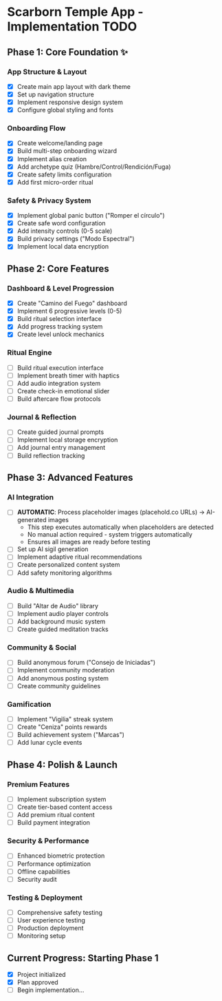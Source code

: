 # Scarborn Temple App - Implementation TODO

## Phase 1: Core Foundation ✨

### App Structure & Layout
- [x] Create main app layout with dark theme
- [x] Set up navigation structure
- [x] Implement responsive design system
- [x] Configure global styling and fonts

### Onboarding Flow
- [x] Create welcome/landing page
- [x] Build multi-step onboarding wizard
- [x] Implement alias creation
- [x] Add archetype quiz (Hambre/Control/Rendición/Fuga)
- [x] Create safety limits configuration
- [x] Add first micro-order ritual

### Safety & Privacy System
- [x] Implement global panic button ("Romper el círculo")
- [x] Create safe word configuration
- [x] Add intensity controls (0-5 scale)
- [x] Build privacy settings ("Modo Espectral")
- [x] Implement local data encryption

## Phase 2: Core Features

### Dashboard & Level Progression
- [x] Create "Camino del Fuego" dashboard
- [x] Implement 6 progressive levels (0-5)
- [x] Build ritual selection interface
- [x] Add progress tracking system
- [x] Create level unlock mechanics

### Ritual Engine
- [ ] Build ritual execution interface
- [ ] Implement breath timer with haptics
- [ ] Add audio integration system
- [ ] Create check-in emotional slider
- [ ] Build aftercare flow protocols

### Journal & Reflection
- [ ] Create guided journal prompts
- [ ] Implement local storage encryption
- [ ] Add journal entry management
- [ ] Build reflection tracking

## Phase 3: Advanced Features

### AI Integration
- [ ] **AUTOMATIC**: Process placeholder images (placehold.co URLs) → AI-generated images
  - This step executes automatically when placeholders are detected
  - No manual action required - system triggers automatically
  - Ensures all images are ready before testing
- [ ] Set up AI sigil generation
- [ ] Implement adaptive ritual recommendations
- [ ] Create personalized content system
- [ ] Add safety monitoring algorithms

### Audio & Multimedia
- [ ] Build "Altar de Audio" library
- [ ] Implement audio player controls
- [ ] Add background music system
- [ ] Create guided meditation tracks

### Community & Social
- [ ] Build anonymous forum ("Consejo de Iniciadas")
- [ ] Implement community moderation
- [ ] Add anonymous posting system
- [ ] Create community guidelines

### Gamification
- [ ] Implement "Vigilia" streak system
- [ ] Create "Ceniza" points rewards
- [ ] Build achievement system ("Marcas")
- [ ] Add lunar cycle events

## Phase 4: Polish & Launch

### Premium Features
- [ ] Implement subscription system
- [ ] Create tier-based content access
- [ ] Add premium ritual content
- [ ] Build payment integration

### Security & Performance
- [ ] Enhanced biometric protection
- [ ] Performance optimization
- [ ] Offline capabilities
- [ ] Security audit

### Testing & Deployment
- [ ] Comprehensive safety testing
- [ ] User experience testing
- [ ] Production deployment
- [ ] Monitoring setup

## Current Progress: Starting Phase 1
- [x] Project initialized
- [x] Plan approved
- [ ] Begin implementation...